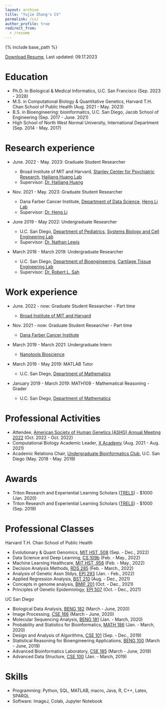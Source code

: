 ```yaml
---
layout: archive
title: "Yujie Zhang's CV"
permalink: /cv/
author_profile: true
redirect_from:
  - /resume
---
```


{% include base_path %}

<a href="https://github.com/yuz682/yuz682.github.io/raw/master/files/YujieZhangResume_08292023.pdf" download>Download Resume</a>, Last updated: 09.17.2023

Education
======
* Ph.D. In Biological & Medical Informatics, U.C. San Francisco (Sep. 2023 - 2028)
* M.S. in Computational Biology & Quantitative Genetics, Harvard T.H. Chan School of Public Health (Aug. 2021 - May. 2023)
* B.S. in Bioengineering: bioinformaitcs, U.C. San Diego, Jacob School of Engineering (Sep. 2017 - June. 2021)
* High School of North West Normal University, International Department (Sep. 2014 - May. 2017)

Research experience
======
* June. 2022 - May. 2023: Graduate Student Researcher
  * Broad Institute of MIT and Harvard, [Stanley Center for Psychiatric Research](https://www.broadinstitute.org/stanley), [Hailiang Huang Lab](https://huanglab.ac/)
  * Supervisor: [Dr. Hailiang Huang](https://scholar.harvard.edu/huang/bio)

* Nov. 2021 - May. 2023: Graduate Student Researcher
  * Dana Farber Cancer Institute, [Department of Data Science](https://ds.dfci.harvard.edu/), [Heng Li Lab](https://hlilab.github.io/)
  * Supervisor: [Dr. Heng Li](https://www.dana-farber.org/find-a-doctor/heng-li/)

* June 2019 - May 2022: Undergraduate Researcher
  * U.C. San Diego, [Department of Pediatrics](https://medschool.ucsd.edu/som/pediatrics/Pages/default.aspx), [Systems Biology and Cell Engineering Lab](http://lewislab.ucsd.edu)
  * Supervisor: [Dr. Nathan Lewis](https://profiles.ucsd.edu/nathan.lewis)
  
* March 2018 - March 2019: Undergraduate Researcher
  * U.C. San Diego, [Department of Bioengineering](http://be.ucsd.edu), [Cartilage Tissue Engineering Lab](https://sites.google.com/a/eng.ucsd.edu/cte/home/)
  * Supervisor: [Dr. Robert L. Sah](https://iem.ucsd.edu/people/profiles/robert-sah.html)

Work experience
======
* June. 2022 - now: Graduate Student Researcher - Part time
  * [Broad Institute of MIT and Harvard](https://www.broadinstitute.org/)

* Nov. 2021 - now: Graduate Student Researcher - Part time
  * [Dana Farber Cancer Institute](https://www.dana-farber.org/)

* March 2019 - March 2021: Undergraduate Intern
  * [Nanotools Bioscience](https://www.nanotoolsbio.com)

* March 2019 - May 2019: MATLAB Tutor
  * U.C. San Diego, [Department of Mathematics](https://math.ucsd.edu)
  
* January 2019 - March 2019: MATH109 - Mathematical Reasoning - Grader
  * U.C. San Diego, [Department of Mathematics](https://math.ucsd.edu)

Professional Activities
======
* Attendee, [American Society of Human Genetics (ASHG) Annual Meeting 2022](https://www.ashg.org/meetings/2022-annual-meeting/) (Oct. 2022 - Oct. 2022)
* Computational Biology Academic Leader, [X Academy](https://xacademy.cc/) (Aug. 2021 - Aug. 2021)
* Academic Relations Chair, [Undergraduate Bioinformatics Club](https://ubicucsd.github.io), U.C. San Diego (May. 2018 - May. 2019)

Awards
======

* Triton Research and Experiential Learning Scholars ([TRELS](https://ubicucsd.github.io)) - $1000 (Jan. 2020)
* Triton Research and Experiential Learning Scholars ([TRELS](https://ubicucsd.github.io)) - $1000 (Sep. 2019)

Professional Classes
======
Harvard T.H. Chan School of Public Health
* Evolutionary & Quant Genomics, [MIT HST .508](http://student.mit.edu/catalog/mHSTa.html#:~:text=HST.-,508,-Evolutionary%20and%20Quantitative) (Sep. - Dec., 2022)
* Data Science and Deep Learning, [CS 109b](https://www.coursicle.com/harvard/courses/COMPSCI/109B/) (Feb. - May., 2022)
* Machine Learning Healthcare, [MIT HST .956](https://mlhcmit.github.io/) (Feb. - May., 2022)
* Decision Analysis Methods, [RDS 285](https://www.coursicle.com/harvard/courses/RDS/285/) (Feb. - March., 2022)
* Analysis of Genetic Assn Stdys, [EPI 293](https://www.coursicle.com/harvard/courses/EPI/293/) (Jan. - Feb., 2022)
* Applied Regression Analysis, [BST 210](https://www.coursicle.com/harvard/courses/BST/210/) (Aug. - Dec., 2021)
* Concepts in genome analysis, [BMIF 201](https://www.coursicle.com/harvard/courses/BMIF/201/) (Oct. - Dec., 2021)
* Principles of Genetic Epidemiology, [EPI 507](https://www.coursicle.com/harvard/courses/EPI/507/) (Oct. - Dec., 2021)

UC San Diego
* Biological Data Analysis, [BENG 182](https://www.ucsd.edu/catalog/courses/BENG.html) (March - June, 2020)
* Image Processing, [CSE 166](https://www.ucsd.edu/catalog/courses/CSE.html) (March - June, 2020)
* Molecular Sequencing Analysis, [BENG 181](https://www.ucsd.edu/catalog/courses/BENG.html) (Jan. - March, 2020)
* Probability and Statistics for Bioinformatics, [MATH 186](https://www.ucsd.edu/catalog/courses/MATH.html) (Jan. - March, 2020)
* Design and Analysis of Algorithms, [CSE 101](https://www.ucsd.edu/catalog/courses/CSE.html) (Sep. - Dec., 2019)
* Statistical Reasoning for Bioengineering Applications, [BENG 100](https://www.ucsd.edu/catalog/courses/BENG.html) (March - June, 2019)
* Advanced Bioinformatics Laboratory, [CSE 185](https://www.ucsd.edu/catalog/courses/CSE.html) (March - June, 2019)
* Advanced Data Structure, [CSE 100](https://www.ucsd.edu/catalog/courses/CSE.html) (Jan. - March, 2019)

Skills
======
* Programming: Python, SQL, MATLAB, macro, Java, R, C++, Latex, SPARQL
* Software: ImageJ, Colab, Jupyter Notebook
